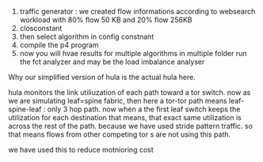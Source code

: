 1) traffic generator : we created flow informations according to websearch workload with 80% flow 50 KB and 20% flow 256KB
2) closconstant 
3) then select algorithm in config constnant
4) compile the p4 program 
5) now you will hvae results for multiple algorithms in multiple folder run the fct analyzer
and may be the load imbalance analyser
   

Why our simplified version of hula is the actual hula here. 

hula monitors the link utiliuzation of each path toward a tor switch. 
now as we are simulating leaf=spine fabric, then here a tor-tor path means leaf-spine-leaf : only 3 hop path. 
now when a the first leaf switch keeps the utilization for each destination that means, that exact same 
utilization is across the rest of the path. because we have used stride pattern traffic. so that means flows from other competing 
tor s are not using this path. 

we have used this to reduce motnioring cost